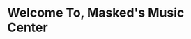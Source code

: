 <html>
  <head>
    <title>cloxkedmasked.github.io</title>
  </head>
  <body>
    <h1>Welcome To, Masked's Music Center</h1>
  </body>
 </html>
